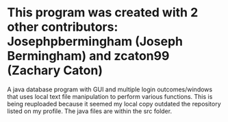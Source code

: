 # This program was created with 2 other contributors: Josephpbermingham (Joseph Bermingham) and zcaton99 (Zachary Caton)
A java database program with GUI and multiple login outcomes/windows that uses local text file manipulation to perform various functions.
This is being reuploaded because it seemed my local copy outdated the repository listed on my profile.
The java files are within the src folder.
